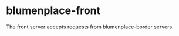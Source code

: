 blumenplace-front
=================
The front server accepts requests from blumenplace-border servers.

